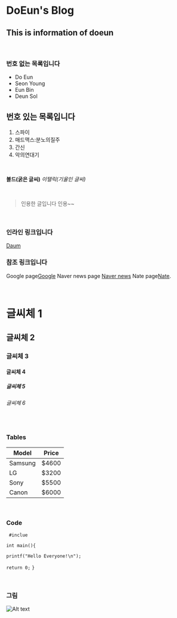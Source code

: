 

DoEun's Blog
===============

This is information of doeun 
--------------------
<br> 

### 번호  없는 목록입니다
* Do Eun
* Seon Young
* Eun Bin
* Deun Sol

## 번호  있는 목록입니다
1. 스파이 
2. 매드맥스:분노의질주
3. 간신
4. 악의연대기


<br>


**볼드(굵은 글씨)**
*이탤릭(기울인 글씨)*

<br> 

>인용한 글입니다
>인용~~
>

<br>

### 인라인 링크입니다
[Daum](http://www.daum.net)


### 참조 링크입니다

Google page[Google][1] Naver news page [Naver news][2] Nate page[Nate][3].

[1]:http://google.com/ "Google"
[2]:http://news.naver.com/ "Naver news"
[3]:http://www.nate.com/ "Nate"

<br> 

# 글씨체 1

## 글씨체 2

### 글씨체 3

#### 글씨체 4

##### 글씨체 5

###### 글씨체 6 
<br> 

### Tables

Model      |   Price
-----------| ----------
Samsung    |   $4600
LG         |   $3200
Sony       |   $5500
Canon      |   $6000

<br> 

### Code

` #inclue`
 
`int main(){`

`printf("Hello Everyone!\n");`
	
`return 0;`
`}`

<br>

### 그림

![Alt text](http://www.newsculture.tv/imgdata/newsculture_tv/201505/2015050913456964.jpg)


